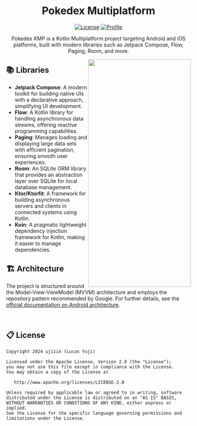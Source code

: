 <h1 align="center">Pokedex Multiplatform</h1>

<p align="center">
  <a href="https://opensource.org/licenses/Apache-2.0"><img alt="License" src="https://img.shields.io/badge/License-Apache%202.0-blue.svg"/></a>
   <a href="https://github.com/ujizin"><img alt="Profile" src="https://badgen.net/badge/ujizin/Github/orange?icon=github"/></a>
</p>
<p align="center">
Pokedex KMP is a Kotlin Multiplatform project targeting Android and iOS platforms, built with modern libraries such as Jetpack Compose, Flow, Paging, Room, and more.
</p>

<img src="assets/pokedex_android.gif" width="280" height="620" align="right"/>

<h2>📚 Libraries</h2>

- **Jetpack Compose**: A modern toolkit for building native UIs with a declarative approach, simplifying UI development.
- **Flow**: A Kotlin library for handling asynchronous data streams, offering reactive programming capabilities.
- **Paging**: Manages loading and displaying large data sets with efficient pagination, ensuring smooth user experiences.
- **Room**: An SQLite ORM library that provides an abstraction layer over SQLite for local database management.
- **Ktor/Ktorfit**: A framework for building asynchronous servers and clients in connected systems using Kotlin.
- **Koin**: A pragmatic lightweight dependency injection framework for Kotlin, making it easier to manage dependencies.

<h2>🏗️ Architecture</h2>

The project is structured around the Model-View-ViewModel (MVVM) architecture and employs the repository pattern recommended by Google. For further details, see the [official documentation on Android architecture](https://developer.android.com/topic/architecture).

<br clear="both"/>

## 📋 License

```
Copyright 2024 ujizin (Lucas Yuji) 

Licensed under the Apache License, Version 2.0 (the "License");
you may not use this file except in compliance with the License.
You may obtain a copy of the License at

   http://www.apache.org/licenses/LICENSE-2.0

Unless required by applicable law or agreed to in writing, software
distributed under the License is distributed on an "AS IS" BASIS,
WITHOUT WARRANTIES OR CONDITIONS OF ANY KIND, either express or implied.
See the License for the specific language governing permissions and
limitations under the License.
```